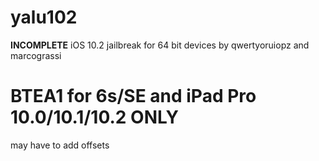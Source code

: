 # yalu102
**INCOMPLETE** iOS 10.2 jailbreak for 64 bit devices by qwertyoruiopz and marcograssi

# BTEA1 for 6s/SE and iPad Pro 10.0/10.1/10.2 ONLY
may have to add offsets
